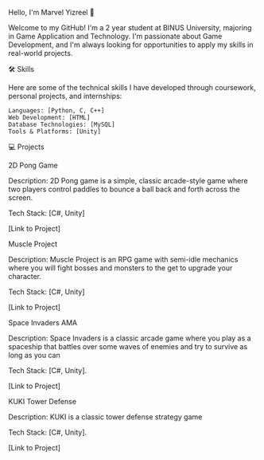 Hello, I'm Marvel Yizreel 👋

Welcome to my GitHub! I'm a 2 year student at BINUS University, majoring in Game Application and Technology. I'm passionate about Game Development, and I'm always looking for opportunities to apply my skills in real-world projects.

🛠 Skills

Here are some of the technical skills I have developed through coursework, personal projects, and internships:

    Languages: [Python, C, C++]
    Web Development: [HTML]
    Database Technologies: [MySQL]
    Tools & Platforms: [Unity]

💻 Projects

2D Pong Game

Description: 2D Pong game is a simple, classic arcade-style game where two players control paddles to bounce a ball back and forth across the screen.

Tech Stack: [C#, Unity]

[Link to Project]

Muscle Project

Description: Muscle Project is an RPG game with semi-idle mechanics where you will fight bosses and monsters to the get to upgrade your character. 

Tech Stack: [C#, Unity]

[Link to Project]

Space Invaders AMA

Description: Space Invaders is a classic arcade game where you play as a spaceship that battles over some waves of enemies and try to survive as long as you can

Tech Stack: [C#, Unity].

[Link to Project]

KUKI Tower Defense

Description: KUKI is a classic tower defense strategy game

Tech Stack: [C#, Unity].

[Link to Project]
